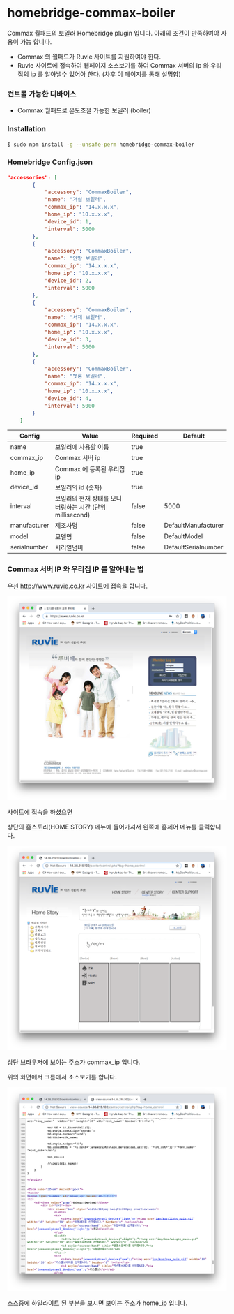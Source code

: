 # homebridge-commax-boiler

Commax 월패드의 보일러 Homebridge plugin 입니다.
아래의 조건이 만족하여야 사용이 가능 합니다.
- Commax 의 월패드가 Ruvie 사이트를 지원하여야 한다.
- Ruvie 사이트에 접속하여 웹페이지 소스보기를 하여 Commax 서버의 ip 와 우리집의 ip 를 알아낼수 있어야 한다. (차후 이 페이지를 통해 설명함)

### 컨트롤 가능한 디바이스
- Commax 월패드로 온도조절 가능한 보일러 (boiler)

### Installation

```sh
$ sudo npm install -g --unsafe-perm homebridge-commax-boiler
```

### Homebridge Config.json

```json
"accessories": [
        {
            "accessory": "CommaxBoiler",
            "name": "거실 보일러",
            "commax_ip": "14.x.x.x",
            "home_ip": "10.x.x.x",
            "device_id": 1,
            "interval": 5000
        },
        {
            "accessory": "CommaxBoiler",
            "name": "안방 보일러",
            "commax_ip": "14.x.x.x",
            "home_ip": "10.x.x.x",
            "device_id": 2,
            "interval": 5000
        },
        {
            "accessory": "CommaxBoiler",
            "name": "서재 보일러",
            "commax_ip": "14.x.x.x",
            "home_ip": "10.x.x.x",
            "device_id": 3,
            "interval": 5000
        },
        {
            "accessory": "CommaxBoiler",
            "name": "펫룸 보일러",
            "commax_ip": "14.x.x.x",
            "home_ip": "10.x.x.x",
            "device_id": 4,
            "interval": 5000
        }
    ]
```
| Config | Value | Required | Default |
| ------ | ----- | ----- | ----- |
| name | 보일러에 사용할 이름 | true | |
| commax_ip | Commax 서버 ip | true | |
| home_ip | Commax 에 등록된 우리집 ip | true | |
| device_id | 보일러의 id (숫자) | true | |
| interval | 보일러의 현재 상태를 모니터링하는 시간 (단위 millisecond) | false | 5000 |
| manufacturer | 제조사명 | false | DefaultManufacturer |
| model | 모델명 | false | DefaultModel |
| serialnumber | 시리얼넘버 | false | DefaultSerialnumber |

### Commax 서버 IP 와 우리집 IP 를 알아내는 법

우선 http://www.ruvie.co.kr 사이트에 접속을 합니다.

![Alt text](guide/guide_1.png?raw=true)

사이트에 접속을 하셨으면

상단의 홈스토리(HOME STORY) 메뉴에 들어가셔서 왼쪽에 홈제어 메뉴를 클릭합니다.

![Alt text](guide/guide_2.png?raw=true)

상단 브라우저에 보이는 주소가 commax_ip 입니다.

위의 화면에서 크롬에서 소스보기를 합니다. 

![Alt text](guide/guide_3.png?raw=true)

소스중에 하일라이트 된 부분을 보시면 보이는 주소가 home_ip 입니다.